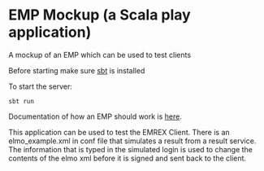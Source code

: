 EMP Mockup (a Scala play application)
=====================================

A mockup of an EMP which can be used to test clients

Before starting make sure [sbt](https://www.scala-sbt.org/) is installed

To start the server:
```
sbt run
```

Documentation of how an EMP should work is [here](https://github.com/emrex-eu/standard/blob/documentation/pages/technical-guide.md).

This application can be used to test the EMREX Client.
There is an elmo_example.xml in conf file that simulates a result from a result service.
The information that is typed in the simulated login is used to change the contents of the elmo xml before it is signed and sent back to the client.
